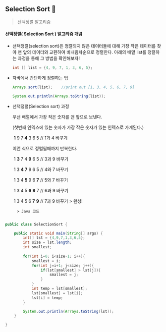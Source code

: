  ## Selection Sort &#128290;

> 선택정렬  알고리즘



#### 선택정렬( Selection Sort ) 알고리즘 개념

- 선택정렬(selection sort)은 정렬되지 않은 데이터들에 대해 가장 작은 데이터를 찾아 맨 앞의 데이터와 교환하여 비내림차순으로 정렬한다. 아래의 배열 list를 정렬하는 과정을 통해 그 방법을 확인해보자! 

  

  ```java
  int [] list = {4, 9, 7, 1, 3, 6, 5};
  ```

  

- 자바에서 간단하게 정렬하는 법

  ```java
  Arrays.sort(list); 	//print out [1, 3, 4, 5, 6, 7, 9]
  
  System.out.println(Arrays.toString(list));
  ```

  

- 선택정렬(Selection sort) 과정 

  

  우선 배열에서 가장 작은 숫자를 맨 앞으로 보낸다. 

  (첫번째 인덱스에 있는 숫자가 가장 작은 숫자가 있는 인덱스로 가게된다.)

  ​			**1**	9	7	**4**	3	6	5		// 1과 4 바꾸기

  이런 식으로 정렬될때까지 반복한다.

  ​			1	**3**	7	4	**9**	6	5		// 3과 9 바꾸기

  ​			1	3	**4**	**7**	9	6	5		// 4와 7 바꾸기

  ​			1	3	4	**5**	9	6	**7**		// 5와 7 바꾸기

  ​			1	3	4	5	**6**	**9**	7		// 6과 9 바꾸기

  ​			1	3	4	5	6	**7**	**9**		// 7과 9 바꾸기 > 완성! 



		> Java 코드

```java

public class SelectionSort {

	public static void main(String[] args) {
		int[] lst = {4,9,7,1,3,6,5};
		int size = lst.length;
        int smallest;
      
        for(int i=0; i<size-1; i++){ 
            smallest = i;
            for(int j=i+1; j<size; j++){
                if(lst[smallest] > lst[j]){
                    smallest = j;
                }
            }
            int temp = lst[smallest];
            lst[smallest] = lst[i];
            lst[i] = temp;
        }

	    System.out.println(Arrays.toString(lst));
	}

}

```





